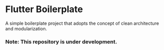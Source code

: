 # Flutter Boilerplate
A simple boilerplate project that adopts the concept of clean architecture and modularization.

### Note: This repository is under development.
